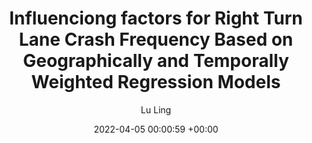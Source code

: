 ---
layout: post
title:  "Influenciong factors for Right Turn Lane Crash Frequency Based on Geographically and Temporally Weighted Regression Models"
date:   2022-04-05 00:00:59 +00:00
image: images/safety.png
authors: Lu Ling, Wenbo Zhang, Jie Bao, Satish V. Ukkusuri
categories: research 
description: Geograhically and Temporally modeling, Prediction and interpretation, Safety, Human Driver Behavior.
author: "Lu Ling"
venue: Under review
paper: (Under review for the  Accident Analysis & Prevention)
---